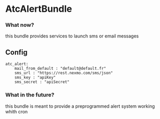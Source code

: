AtcAlertBundle
=============


### What now?

this bundle provides services to launch sms or email messages

## Config

    atc_alert:
        mail_from_default : "default@default.fr"
        sms_url : "https://rest.nexmo.com/sms/json"
        sms_key : "apiKey"
        sms_secret : "apiSecret"

### What in the future?

this bundle is meant to provide a preprogrammed alert system working whith cron 